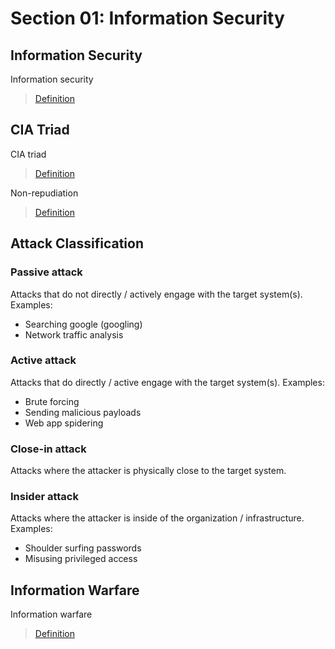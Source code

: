 # Section 01: Information Security

## Information Security
Information security

> [Definition](../definitions/definitions_I.md#information-security)

## CIA Triad
CIA triad

> [Definition](../definitions/definitions_C.md#cia-triad)

Non-repudiation

> [Definition](../definitions/definitions_N.md#non-repudiation)

## Attack Classification
### Passive attack
Attacks that do not directly / actively engage with the target system(s).
Examples:
- Searching google (googling)
- Network traffic analysis

### Active attack
Attacks that do directly / active engage with the target system(s).
Examples:
- Brute forcing
- Sending malicious payloads
- Web app spidering

### Close-in attack
Attacks where the attacker is physically close to the target system.

### Insider attack
Attacks where the attacker is inside of the organization / infrastructure.
Examples:
- Shoulder surfing passwords
- Misusing privileged access

## Information Warfare
Information warfare

> [Definition](../definitions/definitions_I.md#information-warfare)

